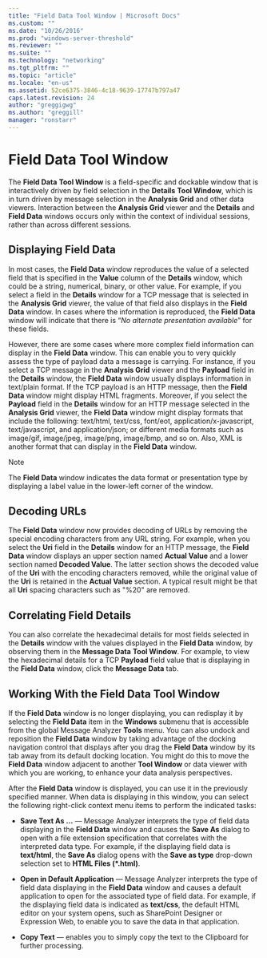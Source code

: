 ```yaml
---
title: "Field Data Tool Window | Microsoft Docs"
ms.custom: ""
ms.date: "10/26/2016"
ms.prod: "windows-server-threshold"
ms.reviewer: ""
ms.suite: ""
ms.technology: "networking"
ms.tgt_pltfrm: ""
ms.topic: "article"
ms.locale: "en-us"
ms.assetid: 52ce6375-3846-4c18-9639-17747b797a47
caps.latest.revision: 24
author: "greggigwg"
ms.author: "greggill"
manager: "ronstarr"
---
```

# Field Data Tool Window
The **Field Data** **Tool Window** is a field-specific and dockable window that is interactively driven by field selection in the **Details** **Tool Window**, which is in turn driven by message selection in the **Analysis Grid** and other data viewers. Interaction between the **Analysis Grid** viewer and the **Details** and **Field Data** windows occurs only within the context of individual sessions, rather than across different sessions.  
  
## Displaying Field Data  
 In most cases, the **Field Data** window reproduces the value of a selected field that is specified in the **Value** column of the **Details** window, which could be a string, numerical, binary, or other value. For example, if you select a field in the **Details** window for a TCP message that is selected in the **Analysis Grid** viewer, the value of that field also displays in the **Field Data** window. In cases where the information is reproduced, the **Field Data** window will indicate that there is “*No alternate presentation available*” for these fields.  
  
 However, there are some cases where more complex field information can display in the **Field Data** window. This can enable you to very quickly assess the type of payload data a message is carrying. For instance, if you select a TCP message in the **Analysis Grid** viewer and the **Payload** field in the **Details** window, the **Field Data** window usually displays information in text/plain format. If the TCP payload is an HTTP message, then the **Field Data** window might display HTML fragments. Moreover, if you select the **Payload** field in the **Details** window for an HTTP message selected in the **Analysis Grid** viewer, the **Field Data** window might display formats that include the following: text/html, text/css, font/eot, application/x-javascript, text/javascript, and application/json; or different media formats such as image/gif, image/jpeg, image/png, image/bmp, and so on. Also, XML is another format that can display in the **Field Data** window.  
  
> [!NOTE]
>  The **Field Data** window indicates the data format or presentation type by displaying a label value in the lower-left corner of the window.  
  
<a name="BKMK_DecodingURLs"></a>   
## Decoding URLs  
 The **Field Data** window now provides decoding of URLs by removing the special encoding characters from any URL string. For example, when you select the **Uri** field in the **Details** window for an HTTP message, the **Field Data** window displays an upper section named **Actual Value** and a lower section named **Decoded Value**. The latter section shows the decoded value of the **Uri** with the encoding characters removed, while the original value of the **Uri** is retained in the **Actual Value** section. A typical result might be that all **Uri** spacing characters such as "%20" are removed.  
  
## Correlating Field Details  
 You can also correlate the hexadecimal details for most fields selected in the **Details** window with the values displayed in the **Field Data** window, by observing them in the **Message Data** **Tool Window**. For example, to view the hexadecimal details for a TCP **Payload** field value that is displaying in the **Field Data** window, click the **Message Data** tab.  
  
## Working With the Field Data Tool Window  
 If the **Field Data** window is no longer displaying, you can redisplay it by selecting the **Field Data** item in the **Windows** submenu that is accessible from the global Message Analyzer **Tools** menu. You can also undock and reposition the **Field Data** window by taking advantage of the docking navigation control that displays after you drag the **Field Data** window by its tab away from its default docking location. You might do this to move the **Field Data** window adjacent to another **Tool Window** or data viewer with which you are working, to enhance your data analysis perspectives.  
  
 After the **Field Data** window is displayed, you can use it in the previously specified manner. When data is displaying in this window, you can select the following right-click context menu items to perform the indicated tasks:  
  
-   **Save Text As …** — Message Analyzer interprets the type of field data displaying in the **Field Data** window and causes the **Save As** dialog to open with a file extension specification that correlates with the interpreted data type. For example, if the displaying field data is **text/html**, the **Save As** dialog opens with the **Save as type** drop-down selection set to **HTML Files (\*.html)**.  
  
-   **Open in Default Application** — Message Analyzer interprets the type of field data displaying in the **Field Data** window and causes a default application to open for the associated type of field data. For example, if the displaying field data is indicated as **text/css**, the default HTML editor on your system opens, such as SharePoint Designer or Expression Web, to enable you to save the data in that application.  
  
-   **Copy Text** — enables you to simply copy the text to the Clipboard for further processing.